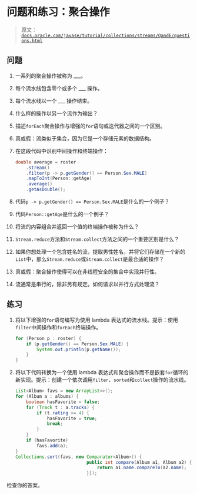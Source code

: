 # 问题和练习：聚合操作

> 原文：[`docs.oracle.com/javase/tutorial/collections/streams/QandE/questions.html`](https://docs.oracle.com/javase/tutorial/collections/streams/QandE/questions.html)

## 问题

1.  一系列的聚合操作被称为 ___。

1.  每个流水线包含零个或多个 ___ 操作。

1.  每个流水线以一个 ___ 操作结束。

1.  什么样的操作以另一个流作为输出？

1.  描述`forEach`聚合操作与增强的`for`语句或迭代器之间的一个区别。

1.  真或假：流类似于集合，因为它是一个存储元素的数据结构。

1.  在这段代码中识别中间操作和终端操作：

    ```java
    double average = roster
        .stream()
        .filter(p -> p.getGender() == Person.Sex.MALE)
        .mapToInt(Person::getAge)
        .average()
        .getAsDouble();

    ```

1.  代码`p -> p.getGender() == Person.Sex.MALE`是什么的一个例子？

1.  代码`Person::getAge`是什么的一个例子？

1.  将流的内容组合并返回一个值的终端操作被称为什么？

1.  `Stream.reduce`方法和`Stream.collect`方法之间的一个重要区别是什么？

1.  如果你想处理一个包含姓名的流，提取男性姓名，并将它们存储在一个新的`List`中，那么`Stream.reduce`或`Stream.collect`是最合适的操作？

1.  真或假：聚合操作使得可以在非线程安全的集合中实现并行性。

1.  流通常是串行的，除非另有规定。如何请求以并行方式处理流？

## 练习

1.  将以下增强的`for`语句编写为使用 lambda 表达式的流水线。提示：使用`filter`中间操作和`forEach`终端操作。

    ```java
    for (Person p : roster) {
        if (p.getGender() == Person.Sex.MALE) {
            System.out.println(p.getName());
        }
    }

    ```

1.  将以下代码转换为一个使用 lambda 表达式和聚合操作而不是嵌套`for`循环的新实现。提示：创建一个依次调用`filter`、`sorted`和`collect`操作的流水线。

    ```java
    List<Album> favs = new ArrayList<>();
    for (Album a : albums) {
        boolean hasFavorite = false;
        for (Track t : a.tracks) {
            if (t.rating >= 4) {
                hasFavorite = true;
                break;
            }
        }
        if (hasFavorite)
            favs.add(a);
    }
    Collections.sort(favs, new Comparator<Album>() {
                               public int compare(Album a1, Album a2) {
                                   return a1.name.compareTo(a2.name);
                               }});

    ```

检查你的答案。
